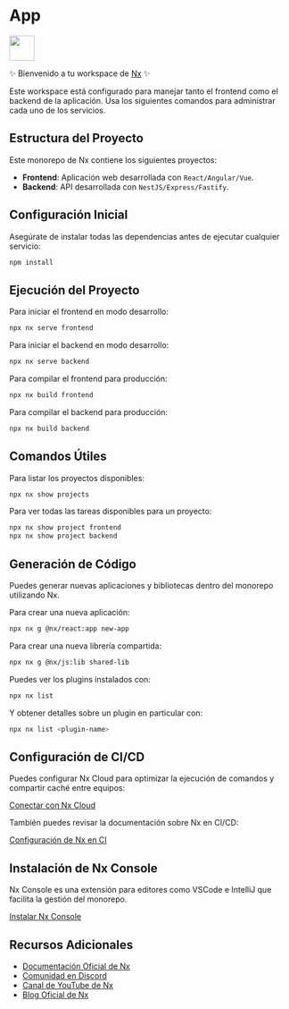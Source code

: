 # App

<a alt="Nx logo" href="https://nx.dev" target="_blank" rel="noreferrer"><img src="https://raw.githubusercontent.com/nrwl/nx/master/images/nx-logo.png" width="45"></a>

✨ Bienvenido a tu workspace de [Nx](https://nx.dev) ✨

Este workspace está configurado para manejar tanto el frontend como el backend de la aplicación. Usa los siguientes comandos para administrar cada uno de los servicios.

## Estructura del Proyecto

Este monorepo de Nx contiene los siguientes proyectos:

- **Frontend**: Aplicación web desarrollada con `React/Angular/Vue`.
- **Backend**: API desarrollada con `NestJS/Express/Fastify`.

## Configuración Inicial

Asegúrate de instalar todas las dependencias antes de ejecutar cualquier servicio:

```sh
npm install
```

## Ejecución del Proyecto

Para iniciar el frontend en modo desarrollo:

```sh
npx nx serve frontend
```

Para iniciar el backend en modo desarrollo:

```sh
npx nx serve backend
```

Para compilar el frontend para producción:

```sh
npx nx build frontend
```

Para compilar el backend para producción:

```sh
npx nx build backend
```

## Comandos Útiles

Para listar los proyectos disponibles:

```sh
npx nx show projects
```

Para ver todas las tareas disponibles para un proyecto:

```sh
npx nx show project frontend
npx nx show project backend
```

## Generación de Código

Puedes generar nuevas aplicaciones y bibliotecas dentro del monorepo utilizando Nx.

Para crear una nueva aplicación:

```sh
npx nx g @nx/react:app new-app
```

Para crear una nueva librería compartida:

```sh
npx nx g @nx/js:lib shared-lib
```

Puedes ver los plugins instalados con:

```sh
npx nx list
```

Y obtener detalles sobre un plugin en particular con:

```sh
npx nx list <plugin-name>
```

## Configuración de CI/CD

Puedes configurar Nx Cloud para optimizar la ejecución de comandos y compartir caché entre equipos:

[Conectar con Nx Cloud](https://cloud.nx.app/connect/hckg8tGxq5)

También puedes revisar la documentación sobre Nx en CI/CD:

[Configuración de Nx en CI](https://nx.dev/ci/intro/ci-with-nx)

## Instalación de Nx Console

Nx Console es una extensión para editores como VSCode e IntelliJ que facilita la gestión del monorepo.

[Instalar Nx Console](https://nx.dev/getting-started/editor-setup)

## Recursos Adicionales

- [Documentación Oficial de Nx](https://nx.dev)
- [Comunidad en Discord](https://go.nx.dev/community)
- [Canal de YouTube de Nx](https://www.youtube.com/@nxdevtools)
- [Blog Oficial de Nx](https://nx.dev/blog)
